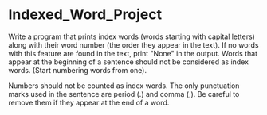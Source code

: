 # Indexed_Word_Project

Write a program that prints index words (words starting with capital letters) along with their word number (the order they appear in the text). If no words with this feature are found in the text, print "None" in the output. Words that appear at the beginning of a sentence should not be considered as index words. (Start numbering words from one).

Numbers should not be counted as index words. The only punctuation marks used in the sentence are period (.) and comma (,). Be careful to remove them if they appear at the end of a word.
